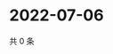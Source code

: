 # 2022-07-06

共 0 条

<!-- BEGIN WEIBO -->
<!-- 最后更新时间 Wed Jul 06 2022 13:17:50 GMT+0800 (China Standard Time) -->

<!-- END WEIBO -->
